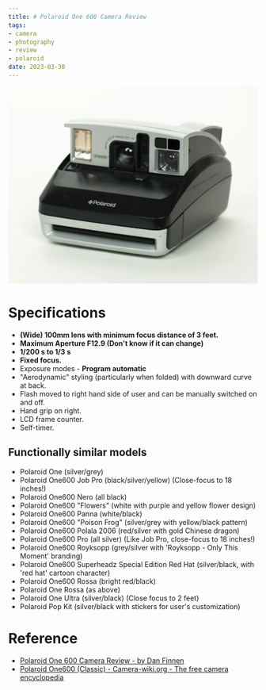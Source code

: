 ```yaml
---
title: # Polaroid One 600 Camera Review
tags:
- camera
- photography
- review
- polaroid
date: 2023-03-30
---
```



![](photography/cameras_Research/Polaroid/attachments/Pasted%20image%2020230330195707.png)

# Specifications

- **(Wide) 100mm lens with minimum focus distance of 3 feet.**
- **Maximum Aperture F12.9 (Don't know if it can change)**
- **1/200 s to 1/3 s**
- **Fixed focus.**
- Exposure modes - **Program automatic**
- "Aerodynamic" styling (particularly when folded) with downward curve at back.
- Flash moved to right hand side of user and can be manually switched on and off.
- Hand grip on right.
- LCD frame counter.
- Self-timer.

## Functionally similar models

-   Polaroid One (silver/grey)
-   Polaroid One600 Job Pro (black/silver/yellow) (Close-focus to 18 inches!)
-   Polaroid One600 Nero (all black)
-   Polaroid One600 "Flowers" (white with purple and yellow flower design)
-   Polaroid One600 Panna (white/black)
-   Polaroid One600 "Poison Frog" (silver/grey with yellow/black pattern)
-   Polaroid One600 Polala 2006 (red/silver with gold Chinese dragon)
-   Polaroid One600 Pro (all silver) (Like Job Pro, close-focus to 18 inches!)
-   Polaroid One600 Royksopp (grey/silver with 'Royksopp - Only This Moment' branding)
-   Polaroid One600 Superheadz Special Edition Red Hat (silver/black, with 'red hat' cartoon character)
-   Polaroid One600 Rossa (bright red/black)
-   Polaroid One Rossa (as above)
-   Polaroid One Ultra (silver/black) (Close focus to 2 feet)
-   Polaroid Pop Kit (silver/black with stickers for user's customization)

# Reference

* [Polaroid One 600 Camera Review - by Dan Finnen](https://danfinnen.com/review/polaroid-one-600-camera-review/)
* [Polaroid One600 (Classic) - Camera-wiki.org - The free camera encyclopedia](http://camera-wiki.org/wiki/Polaroid_One600_(Classic))

